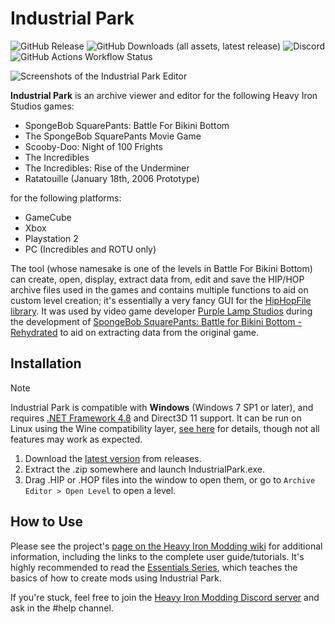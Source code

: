 # Industrial Park
![GitHub Release](https://img.shields.io/github/v/release/IgorSeabra4/IndustrialPark)  ![GitHub Downloads (all assets, latest release)](https://img.shields.io/github/downloads/IgorSeabra4/IndustrialPark/latest/total) ![Discord](https://img.shields.io/discord/446321271635050506?logo=discord&logoColor=white) ![GitHub Actions Workflow Status](https://img.shields.io/github/actions/workflow/status/IgorSeabra4/IndustrialPark/build.yml)

![Screenshots of the Industrial Park Editor](https://github.com/igorseabra4/IndustrialPark/assets/12785991/6c3e7981-b69b-4e56-b081-243d30a4cd54)

**Industrial Park** is an archive viewer and editor for the following Heavy Iron Studios games:

* SpongeBob SquarePants: Battle For Bikini Bottom
* The SpongeBob SquarePants Movie Game
* Scooby-Doo: Night of 100 Frights
* The Incredibles
* The Incredibles: Rise of the Underminer
* Ratatouille (January 18th, 2006 Prototype)

for the following platforms:

* GameCube
* Xbox
* Playstation 2
* PC (Incredibles and ROTU only)

The tool (whose namesake is one of the levels in Battle For Bikini Bottom) can create, open, display, extract data from, edit and save the HIP/HOP archive files used in the games and contains multiple functions to aid on custom level creation; it's essentially a very fancy GUI for the [HipHopFile library](https://github.com/igorseabra4/HipHopTool). It was used by video game developer [Purple Lamp Studios](https://www.purplelamp.com/) during the development of [SpongeBob SquarePants: Battle for Bikini Bottom - Rehydrated](https://www.purplelamp.com/projects/spongebob-squarepants-rehydrated/) to aid on extracting data from the original game.

## Installation
> [!NOTE]
> Industrial Park is compatible with **Windows** (Windows 7 SP1 or later), and requires [.NET Framework 4.8](https://dotnet.microsoft.com/en-us/download/dotnet-framework/net48) and Direct3D 11 support. It can be run on Linux using the Wine compatibility layer, [see here](https://www.heavyironmodding.org/wiki/Industrial_Park_(level_editor)#Instructions_for_Running_on_Linux_(Ubuntu)) for details, though not all features may work as expected.

1. Download the [latest version](https://github.com/igorseabra4/IndustrialPark/releases/latest) from releases.
2. Extract the .zip somewhere and launch IndustrialPark.exe.
3. Drag .HIP or .HOP files into the window to open them, or go to `Archive Editor > Open Level` to open a level.

## How to Use
Please see the project's [page on the Heavy Iron Modding wiki](https://heavyironmodding.org/wiki/Industrial_Park_(level_editor)) for additional information, including the links to the complete user guide/tutorials. It's highly recommended to read the [Essentials Series](https://heavyironmodding.org/wiki/Essentials_Series), which teaches the basics of how to create mods using Industrial Park.

If you're stuck, feel free to join the [Heavy Iron Modding Discord server](https://discord.gg/9eAE6UB) and ask in the #help channel.

